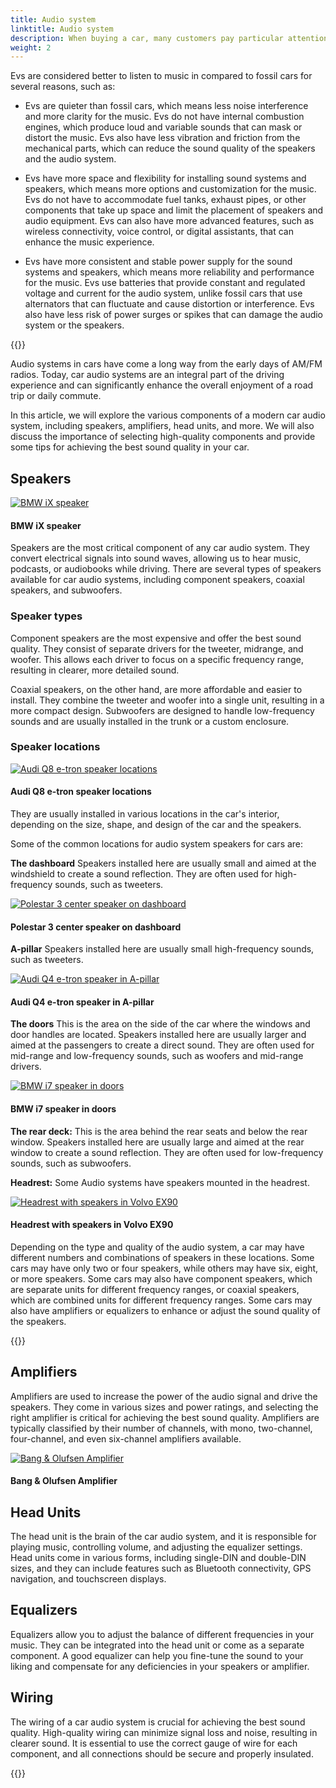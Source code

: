 ```yaml
---
title: Audio system
linktitle: Audio system
description: When buying a car, many customers pay particular attention to the audio system. That is because the car is specifically where people listen to music enthusiastically and frequently.
weight: 2
---
```

<!-- markdownlint-disable MD033 -->

Evs are considered better to listen to music in compared to fossil cars for several reasons, such as:

- Evs are quieter than fossil cars, which means less noise interference and more clarity for the music. Evs do not have internal combustion engines, which produce loud and variable sounds that can mask or distort the music. Evs also have less vibration and friction from the mechanical parts, which can reduce the sound quality of the speakers and the audio system.

- Evs have more space and flexibility for installing sound systems and speakers, which means more options and customization for the music. Evs do not have to accommodate fuel tanks, exhaust pipes, or other components that take up space and limit the placement of speakers and audio equipment. Evs can also have more advanced features, such as wireless connectivity, voice control, or digital assistants, that can enhance the music experience.

- Evs have more consistent and stable power supply for the sound systems and speakers, which means more reliability and performance for the music. Evs use batteries that provide constant and regulated voltage and current for the audio system, unlike fossil cars that use alternators that can fluctuate and cause distortion or interference. Evs also have less risk of power surges or spikes that can damage the audio system or the speakers.

{{<evkxdisplayaddarticle />}}

Audio systems in cars have come a long way from the early days of AM/FM radios. Today, car audio systems are an integral part of the driving experience and can significantly enhance the overall enjoyment of a road trip or daily commute.

In this article, we will explore the various components of a modern car audio system, including speakers, amplifiers, head units, and more. We will also discuss the importance of selecting high-quality components and provide some tips for achieving the best sound quality in your car.

## Speakers

<figur>
    <a href="https://media.evkx.net/multimedia/technology/infotainment/audiosystem/bwspeakerbmwix.jpg">
    <img src="https://media.evkx.net/multimedia/technology/infotainment/audiosystem/bwspeakerbmwix_st.jpg" alt="BMW iX speaker" title="BMW iX speaker">
    </a>
    <figcaption><h4>BMW iX speaker</h4></figcaption>
</figur>

Speakers are the most critical component of any car audio system. They convert electrical signals into sound waves, allowing us to hear music, podcasts, or audiobooks while driving. There are several types of speakers available for car audio systems, including component speakers, coaxial speakers, and subwoofers.

### Speaker types

Component speakers are the most expensive and offer the best sound quality. They consist of separate drivers for the tweeter, midrange, and woofer. This allows each driver to focus on a specific frequency range, resulting in clearer, more detailed sound.

Coaxial speakers, on the other hand, are more affordable and easier to install. They combine the tweeter and woofer into a single unit, resulting in a more compact design. Subwoofers are designed to handle low-frequency sounds and are usually installed in the trunk or a custom enclosure.

### Speaker locations

<figur>
    <a href="https://media.evkx.net/multimedia/technology/infotainment/audiosystem/audiq8speakers_1.jpg">
    <img src="https://media.evkx.net/multimedia/technology/infotainment/audiosystem/audiq8speakers_1_st.jpg" alt="Audi Q8 e-tron speaker locations" title="Audi Q8 e-tron speaker locations">
    </a>
    <figcaption><h4>Audi Q8 e-tron speaker locations</h4></figcaption>
</figur>

They are usually installed in various locations in the car's interior, depending on the size, shape, and design of the car and the speakers.

Some of the common locations for audio system speakers for cars are:

**The dashboard** Speakers installed here are usually small and aimed at the windshield to create a sound reflection. They are often used for high-frequency sounds, such as tweeters.

<figur>
    <a href="https://media.evkx.net/multimedia/technology/infotainment/audiosystem/polestar3centerspeaker_1.jpg">
    <img src="https://media.evkx.net/multimedia/technology/infotainment/audiosystem/polestar3centerspeaker_1_st.jpg" alt="Polestar 3 center speaker on dashboard" title="Polestar 3 center speaker on dashboard">
    </a>
    <figcaption><h4>Polestar 3 center speaker on dashboard</h4></figcaption>
</figur>

**A-pillar** Speakers installed here are usually small high-frequency sounds, such as tweeters.

<figur>
    <a href="https://media.evkx.net/multimedia/technology/infotainment/audiosystem/audiq4apillarspeaker.jpg">
    <img src="https://media.evkx.net/multimedia/technology/infotainment/audiosystem/audiq4apillarspeaker_st.jpg" alt="Audi Q4 e-tron speaker in A-pillar" title="Audi Q4 e-tron speaker in A-pillar">
    </a>
    <figcaption><h4>Audi Q4 e-tron speaker in A-pillar</h4></figcaption>
</figur>

**The doors** This is the area on the side of the car where the windows and door handles are located. Speakers installed here are usually larger and aimed at the passengers to create a direct sound. They are often used for mid-range and low-frequency sounds, such as woofers and mid-range drivers.

<figur>
    <a href="https://media.evkx.net/multimedia/technology/infotainment/audiosystem/bmwi7reardoorspeaker.jpg">
    <img src="https://media.evkx.net/multimedia/technology/infotainment/audiosystem/bmwi7reardoorspeaker_st.jpg" alt="BMW i7 speaker in doors" title="BMW i7 speaker in doors">
    </a>
    <figcaption><h4>BMW i7 speaker in doors</h4></figcaption>
</figur>


**The rear deck:** This is the area behind the rear seats and below the rear window. Speakers installed here are usually large and aimed at the rear window to create a sound reflection. They are often used for low-frequency sounds, such as subwoofers.

**Headrest:** Some Audio systems have speakers mounted in the headrest. 

<figur>
    <a href="https://media.evkx.net/multimedia/technology/infotainment/audiosystem/speakersvolvoex90_1.jpg">
    <img src="https://media.evkx.net/multimedia/technology/infotainment/audiosystem/speakersvolvoex90_1_st.jpg" alt="Headrest with speakers in Volvo EX90" title="Headrest with speakers in Volvo EX90">
    </a>
    <figcaption><h4>Headrest with speakers in Volvo EX90</h4></figcaption>
</figur>

Depending on the type and quality of the audio system, a car may have different numbers and combinations of speakers in these locations. Some cars may have only two or four speakers, while others may have six, eight, or more speakers. Some cars may also have component speakers, which are separate units for different frequency ranges, or coaxial speakers, which are combined units for different frequency ranges. Some cars may also have amplifiers or equalizers to enhance or adjust the sound quality of the speakers.

{{<evkxdisplayaddarticle />}}

## Amplifiers

Amplifiers are used to increase the power of the audio signal and drive the speakers. They come in various sizes and power ratings, and selecting the right amplifier is critical for achieving the best sound quality. Amplifiers are typically classified by their number of channels, with mono, two-channel, four-channel, and even six-channel amplifiers available.

<figur>
    <a href="https://media.evkx.net/multimedia/technology/infotainment/audiosystem/bospeaker.jpg">
    <img src="https://media.evkx.net/multimedia/technology/infotainment/audiosystem/bospeaker_st.jpg" alt="Bang & Olufsen Amplifier" title="Bang & Olufsen Amplifier">
    </a>
    <figcaption><h4>Bang & Olufsen Amplifier</h4></figcaption>
</figur>

## Head Units

The head unit is the brain of the car audio system, and it is responsible for playing music, controlling volume, and adjusting the equalizer settings. Head units come in various forms, including single-DIN and double-DIN sizes, and they can include features such as Bluetooth connectivity, GPS navigation, and touchscreen displays.

## Equalizers

Equalizers allow you to adjust the balance of different frequencies in your music. They can be integrated into the head unit or come as a separate component. A good equalizer can help you fine-tune the sound to your liking and compensate for any deficiencies in your speakers or amplifier.

## Wiring

The wiring of a car audio system is crucial for achieving the best sound quality. High-quality wiring can minimize signal loss and noise, resulting in clearer sound. It is essential to use the correct gauge of wire for each component, and all connections should be secure and properly insulated.

{{<evkxdisplayaddarticle />}}